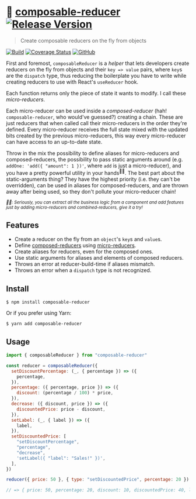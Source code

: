 # 🧱 [composable-reducer](https://github.com/macarie/composable-reducer) [![Release Version](https://img.shields.io/npm/v/composable-reducer.svg?label=&color=0080FF)](https://www.npmjs.com/package/composable-reducer)

> Create composable reducers on the fly from objects

[![Build](https://github.com/macarie/composable-reducer/workflows/test/badge.svg)](https://github.com/macarie/composable-reducer/actions?query=workflow%3Atest) [![Coverage Status](https://codecov.io/gh/macarie/composable-reducer/branch/next/graph/badge.svg)](https://codecov.io/gh/macarie/composable-reducer) [![GitHub](https://img.shields.io/github/license/macarie/composable-reducer?color=42cdad)](https://github.com/macarie/composable-reducer/blob/master/license)

First and foremost, `composableReducer` is a _helper_ that lets developers create reducers on the fly from objects and their `key => value` pairs, where `key`s are the `dispatch` type, thus reducing the boilerplate you have to write while creating reducers to use with React's `useReducer` hook.

<a name="micro-reducers"></a>Each function returns only the piece of state it wants to modify. I call these _micro-reducers_.

<a name="composed-reducers"></a>Each micro-reducer can be used inside a _composed-reducer_ (hah! `composable-reducer`, who would've guessed?) creating a chain. These are just reducers that when called call their micro-reducers in the order they're defined. Every micro-reducer receives the full state mixed with the updated bits created by the previous micro-reducers, this way every micro-reducer can have access to an up-to-date state.

Throw in the mix the possibility to define aliases for micro-reducers and composed-reducers, the possibility to pass static arguments around (e.g. `addOne: 'add({ "amount": 1 })'`, where `add` is just a micro-reducer), and you have a pretty powerful utility in your hands<sup>☝🏼</sup>. The best part about the static-arguments thing? They have the highest priority (i.e. they can't be overridden), can be used in aliases for composed-reducers, and are thrown away after being used, so they don't pollute your micro-reducer chain!

<small>_☝🏼: Seriously, you can extract all the business logic from a component and add features just by adding micro-reducers and combined-reducers, give it a try!_</small>

## Features

- Create a reducer on the fly from an `object`'s `key`s and `value`s.
- Define [composed-reducers](#user-content-composed-reducers) using [micro-reducers](#user-content-micro-reducers).
- Create aliases for reducers, even for the composed ones.
- Use static arguments for aliases and elements of composed reducers.
- Throws an error at reducer-build-time if aliases mismatch.
- Throws an error when a `dispatch` type is not recognized.

## Install

```console
$ npm install composable-reducer
```

Or if you prefer using Yarn:

```console
$ yarn add composable-reducer
```

## Usage

```javascript
import { composableReducer } from "composable-reducer"

const reducer = composableReducer({
  setDiscountPercentage: (_, { percentage }) => ({
    percentage,
  }),
  percentage: ({ percentage, price }) => ({
    discount: (percentage / 100) * price,
  }),
  decrease: ({ discount, price }) => ({
    discountedPrice: price - discount,
  }),
  setLabel: (_, { label }) => ({
    label,
  }),
  setDiscountedPrice: [
    "setDiscountPercentage",
    "percentage",
    "decrease",
    'setLabel({ "label": "Sales!" })',
  ],
})

reducer({ price: 50 }, { type: "setDiscountedPrice", percentage: 20 })

// => { price: 50, percentage: 20, discount: 10, discountedPrice: 40, label: 'Sales!' }
```
